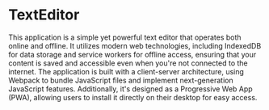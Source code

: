 # TextEditor
This application is a simple yet powerful text editor that operates both online and offline. It utilizes modern web technologies, including IndexedDB for data storage and service workers for offline access, ensuring that your content is saved and accessible even when you're not connected to the internet. The application is built with a client-server architecture, using Webpack to bundle JavaScript files and implement next-generation JavaScript features. Additionally, it's designed as a Progressive Web App (PWA), allowing users to install it directly on their desktop for easy access.
